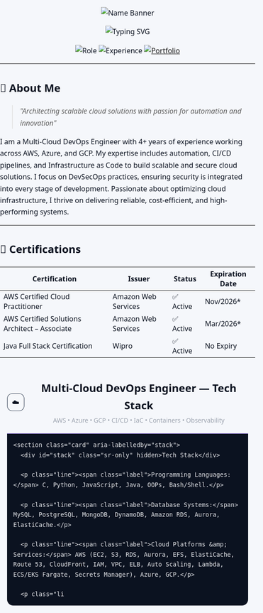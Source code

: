 <p align="center">
  <img src="https://readme-typing-svg.demolab.com?font=Fira+Code&weight=900&size=45&duration=1&pause=1000&color=800080&center=true&vCenter=true&width=1000&lines=Venkata+Srimannarayana+Yasam" alt="Name Banner" />
</p>



<p align="center">
  <img src="https://readme-typing-svg.herokuapp.com?font=Fira+Code&size=30&duration=3000&pause=1000&color=1E90FF&center=true&vCenter=true&width=800&lines=Certified+Cloud+Professional;AWS+%7C+AZURE+%7C+GCP" alt="Typing SVG" />
</p>
<div align="center">

![Role](https://img.shields.io/badge/Role-Multi--Cloud%20DevSecOps%20Engineer-0099ff?style=for-the-badge&logo=cloudflare&logoColor=white)
![Experience](https://img.shields.io/badge/Experience-4%2B%20Years-4ecdc4?style=for-the-badge&logo=calendar&logoColor=white)
[![Portfolio](https://img.shields.io/badge/Portfolio-Live-green?style=for-the-badge&logo=github-pages)](https://venkata0714.github.io)

</div>

---

## 🌟 About Me

> *"Architecting scalable cloud solutions with passion for automation and innovation"*

I am a Multi-Cloud DevOps Engineer with 4+ years of experience working across AWS, Azure, and GCP. My expertise includes automation, CI/CD pipelines, and Infrastructure as Code to build scalable and secure cloud solutions. I focus on DevSecOps practices, ensuring security is integrated into every stage of development. Passionate about optimizing cloud infrastructure, I thrive on delivering reliable, cost-efficient, and high-performing systems.



---
## 📜 Certifications

| Certification                              | Issuer                 | Status   | Expiration Date |
|--------------------------------------------|------------------------|----------|-----------------|
| AWS Certified Cloud Practitioner           | Amazon Web Services    | ✅ Active | Nov/2026*       |
| AWS Certified Solutions Architect – Associate | Amazon Web Services | ✅ Active | Mar/2026*       |
| Java Full Stack Certification              | Wipro                  | ✅ Active | No Expiry       |

<!DOCTYPE html>
<html lang="en">
<head>
  <meta charset="UTF-8" />
  <meta name="viewport" content="width=device-width, initial-scale=1.0" />
  <title>DevOps Portfolio • Tech Stack</title>
  <meta name="description" content="Multi‑Cloud DevOps Engineer Tech Stack" />
  <link rel="icon" href="data:image/svg+xml,<svg xmlns='http://www.w3.org/2000/svg' viewBox='0 0 100 100'><text y='0.9em' font-size='90'>☁️</text></svg>">
  <style>
    :root{
      --bg: #0f172a;        /* slate-900 */
      --bg2:#111827;        /* gray-900 */
      --card:#1f2937;       /* gray-800 */
      --muted:#9ca3af;      /* gray-400 */
      --accent:#38bdf8;     /* sky-400 */
      --accent-2:#a78bfa;   /* violet-400 */
      --ring:#334155;       /* slate-700 */
    }
    *{box-sizing:border-box}
    html,body{margin:0;padding:0;background:linear-gradient(135deg,var(--bg),var(--bg2));color:#fff;font:16px/1.65 system-ui,-apple-system,Segoe UI,Roboto,Helvetica,Arial,"Apple Color Emoji","Segoe UI Emoji"}
    .wrap{max-width:980px;margin:0 auto;padding:32px 16px}
    header{display:flex;align-items:center;gap:12px;margin-bottom:18px}
    .logo{width:40px;height:40px;display:grid;place-items:center;border-radius:12px;background:rgba(255,255,255,.08);box-shadow:inset 0 0 0 1px var(--ring)}
    h1{font-size:24px;margin:0}
    .sub{margin:2px 0 0;color:var(--muted);font-size:14px}

    .card{background:linear-gradient(180deg,rgba(255,255,255,.04),rgba(255,255,255,.02));border:1px solid var(--ring);border-radius:16px;padding:18px;margin:14px 0}
    .line{margin:6px 0;padding:10px 12px;border-radius:10px;background:rgba(15,23,42,.55);border:1px solid var(--ring)}
    .label{font-weight:700;color:var(--accent)}
    code.inline{font-family:ui-monospace,SFMono-Regular,Menlo,Monaco,Consolas,"Liberation Mono","Courier New",monospace;background:#0b1220;border:1px solid var(--ring);padding:.15rem .35rem;border-radius:6px}

    details{background:rgba(167,139,250,.08);border:1px solid var(--accent-2);border-radius:14px;margin-top:10px}
    summary{cursor:pointer;list-style:none;padding:12px 14px;font-weight:700;color:#e9d5ff}
    summary::-webkit-details-marker{display:none}
    pre{margin:0;border-top:1px solid var(--accent-2);background:#0b1220;padding:14px;border-radius:0 0 14px 14px;overflow:auto}
    pre code{color:#e5e7eb;font-family:ui-monospace,SFMono-Regular,Menlo,Monaco,Consolas,"Liberation Mono","Courier New",monospace}

    footer{color:var(--muted);text-align:center;margin:24px 0 8px}
    @media (prefers-color-scheme: light){html,body{background:#f5f7fb;color:#0b1220}.card{background:#fff}.line{background:#f8fafc}}
  </style>
</head>
<body>
  <div class="wrap">
    <header>
      <div class="logo">☁️</div>
      <div>
        <h1>Multi‑Cloud DevOps Engineer — Tech Stack</h1>
        <p class="sub">AWS • Azure • GCP • CI/CD • IaC • Containers • Observability</p>
      </div>
    </header>

    <section class="card" aria-labelledby="stack">
      <div id="stack" class="sr-only" hidden>Tech Stack</div>

      <p class="line"><span class="label">Programming Languages:</span> C, Python, JavaScript, Java, OOPs, Bash/Shell.</p>

      <p class="line"><span class="label">Database Systems:</span> MySQL, PostgreSQL, MongoDB, DynamoDB, Amazon RDS, Aurora, ElastiCache.</p>

      <p class="line"><span class="label">Cloud Platforms &amp; Services:</span> AWS (EC2, S3, RDS, Aurora, EFS, ElastiCache, Route 53, CloudFront, IAM, VPC, ELB, Auto Scaling, Lambda, ECS/EKS Fargate, Secrets Manager), Azure, GCP.</p>

      <p class="li

